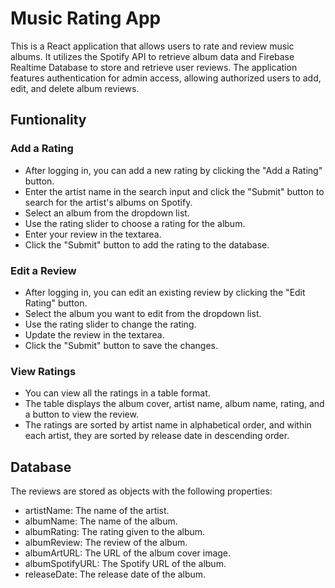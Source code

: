 # Music Rating App

This is a React application that allows users to rate and review music albums. It utilizes the Spotify API to retrieve album data and Firebase Realtime Database to store and retrieve user reviews. The application features authentication for admin access, allowing authorized users to add, edit, and delete album reviews.

## Funtionality
### Add a Rating
+ After logging in, you can add a new rating by clicking the "Add a Rating" button.
+ Enter the artist name in the search input and click the "Submit" button to search for the artist's albums on Spotify.
+ Select an album from the dropdown list.
+ Use the rating slider to choose a rating for the album.
+ Enter your review in the textarea.
+ Click the "Submit" button to add the rating to the database.
### Edit a Review
+ After logging in, you can edit an existing review by clicking the "Edit Rating" button.
+ Select the album you want to edit from the dropdown list.
+ Use the rating slider to change the rating.
+ Update the review in the textarea.
+ Click the "Submit" button to save the changes.
### View Ratings
+ You can view all the ratings in a table format.
+ The table displays the album cover, artist name, album name, rating, and a button to view the review.
+ The ratings are sorted by artist name in alphabetical order, and within each artist, they are sorted by release date in descending order.

## Database

The reviews are stored as objects with the following properties:

+ artistName: The name of the artist.
+ albumName: The name of the album.
+ albumRating: The rating given to the album.
+ albumReview: The review of the album.
+ albumArtURL: The URL of the album cover image.
+ albumSpotifyURL: The Spotify URL of the album.
+ releaseDate: The release date of the album.
